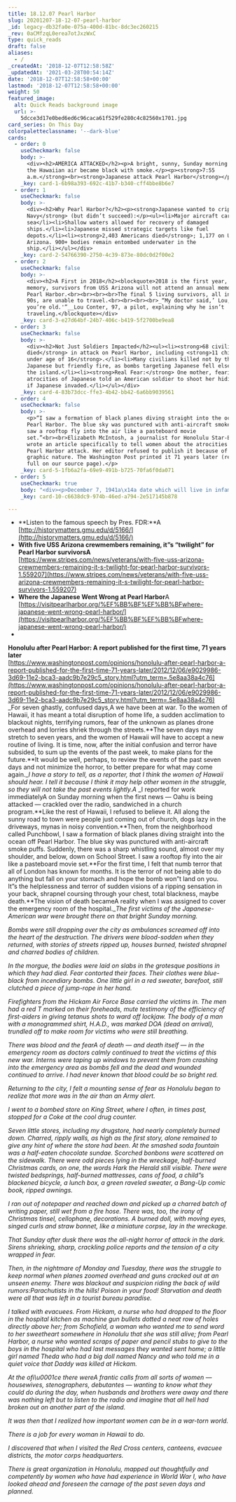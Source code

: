 ```yaml
---
title: 18.12.07 Pearl Harbor
slug: 20201207-18-12-07-pearl-harbor
_id: legacy-db32fa0e-075a-400d-81bc-8dc3ec260215
_rev: 0aCMfzqL0erea7otJxzWxC
type: quick_reads
draft: false
aliases:
  - /
_createdAt: '2018-12-07T12:58:58Z'
_updatedAt: '2021-03-28T00:54:14Z'
date: '2018-12-07T12:58:58+00:00'
lastmod: '2018-12-07T12:58:58+00:00'
weight: 50
featured_image:
  alt: Quick Reads background image
  url: >-
    5dcce3d17e0bed6ed6c96caca61f529fe280c4c82560x1701.jpg
card_series: On This Day
colorpaletteclassname: '--dark-blue'
cards:
  - order: 0
    useCheckmark: false
    body: >-
      <div><h2>AMERICA ATTACKED</h2><p>A bright, sunny, Sunday morning in 1941
      the Hawaiian air became black with smoke.</p><p><strong>7:55
      a.m.</strong><br><strong>Japanese attack Pearl Harbor</strong></p></div>
    _key: card-1-6b98a393-692c-41b7-b340-cff4bbe8b6e7
  - order: 1
    useCheckmark: false
    body: >-
      <div><h2>Why Pearl Harbor?</h2><p><strong>Japanese wanted to cripple U.S.
      Navy</strong> (but didn’t succeed):</p><ul><li>Major aircraft carriers at
      sea</li><li>Shallow waters allowed for recovery of damaged
      ships.</li><li>Japanese missed strategic targets like fuel
      depots.</li><li><strong>2,403 Americans died</strong>; 1,177 on USS
      Arizona. 900+ bodies remain entombed underwater in the
      ship.</li></ul></div>
    _key: card-2-54766390-2750-4c39-873e-80dc0d2f00e2
  - order: 2
    useCheckmark: false
    body: >-
      <div><h2>A First in 2018</h2><blockquote>2018 is the first year, in recent
      memory, survivors from USS Arizona will not attend an annual memorial at
      Pearl Harbor.<br><br><br><br>The final 5 living survivors, all in their
      90s, are unable to travel.<br><br><br><br>_“My doctor said,’ Lou, damn it,
      you’re old.'”__Lou Conter, 97, a pilot, explaining why he isn’t
      traveling.</blockquote></div>
    _key: card-3-e27d64bf-24b7-406c-b419-5f2700be9ea8
  - order: 3
    useCheckmark: false
    body: >-
      <div><h2>Not Just Soldiers Impacted</h2><ul><li><strong>68 civilians
      died</strong> in attack on Pearl Harbor, including <strong>11 children
      under age of 16</strong>.</li><li>Many civilians killed not by the
      Japanese but friendly fire, as bombs targeting Japanese fell elsewhere on
      the island.</li><li><strong>Real Fear:</strong> One mother, fearing
      atrocities of Japanese told an American soldier to shoot her hiding family
      if Japanese invaded.</li></ul></div>
    _key: card-4-83b73dcc-ffe3-4b42-bb42-6a6bb9039561
  - order: 4
    useCheckmark: false
    body: >-
      <p>“I saw a formation of black planes diving straight into the ocean off
      Pearl Harbor. The blue sky was punctured with anti-aircraft smoke puffs…I
      saw a rooftop fly into the air like a pasteboard movie
      set.”<br><br>Elizabeth McIntosh, a journalist for Honolulu Star-Bulletin
      wrote an article specifically to tell women about the atrocities of the
      Pearl Harbor attack. Her editor refused to publish it because of its
      graphic nature. The Washington Post printed it 71 years later (read it in
      full on our source page).</p>
    _key: card-5-1fb6a2fa-69e9-491b-b725-70fa6f0da071
  - order: 5
    useCheckmark: true
    body: "<div><p>December 7, 1941a\x14a date which will live in infamy - a famous phrase by Pres. Roosevelt uttered the day *after* the Pearl Harbor attack. Japan planned the attack while all along engaging in diplomatic talks with America. Listen to the speech:</p><p><a href=\"https://smarthernews.com/18-12-07-pearl-harbor/\">view sources</a></p></div>"
    _key: card-10-c6638dc9-974b-46ed-a794-2e517145b878

---
```

* **Listen to the famous speech by Pres. FDR:**A [http://historymatters.gmu.edu/d/5166/](http://historymatters.gmu.edu/d/5166/)
* **With five USS Arizona crewmembers remaining, it”s “twilight” for Pearl Harbor survivorsA**  
[https://www.stripes.com/news/veterans/with-five-uss-arizona-crewmembers-remaining-it-s-twilight-for-pearl-harbor-survivors-1.559207](https://www.stripes.com/news/veterans/with-five-uss-arizona-crewmembers-remaining-it-s-twilight-for-pearl-harbor-survivors-1.559207)
* **Where the Japanese Went Wrong at Pearl Harbor**A [https://visitpearlharbor.org/%EF%BB%BF%EF%BB%BFwhere-japanese-went-wrong-pearl-harbor/](https://visitpearlharbor.org/%EF%BB%BF%EF%BB%BFwhere-japanese-went-wrong-pearl-harbor/)
* 

**Honolulu after Pearl Harbor: A report published for the first time, 71 years later**  
[https://www.washingtonpost.com/opinions/honolulu-after-pearl-harbor-a-report-published-for-the-first-time-71-years-later/2012/12/06/e9029986-3d69-11e2-bca3-aadc9b7e29c5_story.html?utm_term=.5e8aa38a4c76](https://www.washingtonpost.com/opinions/honolulu-after-pearl-harbor-a-report-published-for-the-first-time-71-years-later/2012/12/06/e9029986-3d69-11e2-bca3-aadc9b7e29c5_story.html?utm_term=.5e8aa38a4c76)  
_For seven ghastly, confused days,A we have been at war. To the women of Hawaii, it has meant a total disruption of home life, a sudden acclimation to blackout nights, terrifying rumors, fear of the unknown as planes drone overhead and lorries shriek through the streets.**The seven days may stretch to seven years, and the women of Hawaii will have to accept a new routine of living. It is time, now, after the initial confusion and terror have subsided, to sum up the events of the past week, to make plans for the future.**It would be well, perhaps, to review the events of the past seven days and not minimize the horror, to better prepare for what may come again.__I have a story to tell, as a reporter, that I think the women of Hawaii should hear. I tell it because I think it may help other women in the struggle, so they will not take the past events lightly.A_ _I reported for work immediatelyA on Sunday morning when the first news — Oahu is being attacked — crackled over the radio, sandwiched in a church program.**Like the rest of Hawaii, I refused to believe it. All along the sunny road to town were people just coming out of church, dogs lazy in the driveways, mynas in noisy convention.**Then, from the neighborhood called Punchbowl, I saw a formation of black planes diving straight into the ocean off Pearl Harbor. The blue sky was punctured with anti-aircraft smoke puffs. Suddenly, there was a sharp whistling sound, almost over my shoulder, and below, down on School Street. I saw a rooftop fly into the air like a pasteboard movie set.**For the first time, I felt that numb terror that all of London has known for months. It is the terror of not being able to do anything but fall on your stomach and hope the bomb won”t land on you. It”s the helplessness and terror of sudden visions of a ripping sensation in your back, shrapnel coursing through your chest, total blackness, maybe death.**The vision of death becameA reality when I was assigned to cover the emergency room of the hospital.__The first victims of the Japanese-American war were brought there on that bright Sunday morning._

_Bombs were still dropping over the city as ambulances screamed off into the heart of the destruction. The drivers were blood-sodden when they returned, with stories of streets ripped up, houses burned, twisted shrapnel and charred bodies of children._

_In the morgue, the bodies were laid on slabs in the grotesque positions in which they had died. Fear contorted their faces. Their clothes were blue-black from incendiary bombs. One little girl in a red sweater, barefoot, still clutched a piece of jump-rope in her hand._

_Firefighters from the Hickam Air Force Base carried the victims in. The men had a red T marked on their foreheads, mute testimony of the efficiency of first-aiders in giving tetanus shots to ward off lockjaw. The body of a man with a monogrammed shirt, H.A.D., was marked DOA (dead on arrival), trundled off to make room for victims who were still breathing._

_There was blood and the fearA of death — and death itself — in the emergency room as doctors calmly continued to treat the victims of this new war. Interns were taping up windows to prevent them from crashing into the emergency area as bombs fell and the dead and wounded continued to arrive. I had never known that blood could be so bright red._

_Returning to the city, I felt a mounting sense of fear as Honolulu began to realize that more was in the air than an Army alert._

_I went to a bombed store on King Street, where I often, in times past, stopped for a Coke at the cool drug counter._

_Seven little stores, including my drugstore, had nearly completely burned down. Charred, ripply walls, as high as the first story, alone remained to give any hint of where the store had been. At the smashed soda fountain was a half-eaten chocolate sundae. Scorched bonbons were scattered on the sidewalk. There were odd pieces lying in the wreckage, half-burned Christmas cards, on one, the words Hark the Herald still visible. There were twisted bedsprings, half-burned mattresses, cans of food, a child”s blackened bicycle, a lunch box, a green raveled sweater, a Bang-Up comic book, ripped awnings._

_I ran out of notepaper and reached down and picked up a charred batch of writing paper, still wet from a fire hose. There was, too, the irony of Christmas tinsel, cellophane, decorations. A burned doll, with moving eyes, singed curls and straw bonnet, like a miniature corpse, lay in the wreckage._

_That Sunday after dusk there was the all-night horror of attack in the dark. Sirens shrieking, sharp, crackling police reports and the tension of a city wrapped in fear._

_Then, in the nightmare of Monday and Tuesday, there was the struggle to keep normal when planes zoomed overhead and guns cracked out at an unseen enemy. There was blackout and suspicion riding the back of wild rumors:Parachutists in the hills! Poison in your food! Starvation and death were all that was left in a tourist bureau paradise._

_I talked with evacuees. From Hickam, a nurse who had dropped to the floor in the hospital kitchen as machine gun bullets dotted a neat row of holes directly above her; from Schofield, a woman who wanted me to send word to her sweetheart somewhere in Honolulu that she was still alive; from Pearl Harbor, a nurse who wanted scraps of paper and pencil stubs to give to the boys in the hospital who had last messages they wanted sent home; a little girl named Theda who had a big doll named Nancy and who told me in a quiet voice that Daddy was killed at Hickam._

_At the ofi\u0001ce there wereA frantic calls from all sorts of women — housewives, stenographers, debutantes — wanting to know what they could do during the day, when husbands and brothers were away and there was nothing left but to listen to the radio and imagine that all hell had broken out on another part of the island._

_It was then that I realized how important women can be in a war-torn world._

_There is a job for every woman in Hawaii to do._

_I discovered that when I visited the Red Cross centers, canteens, evacuee districts, the motor corps headquarters._

_There is great organization in Honolulu, mapped out thoughtfully and competently by women who have had experience in World War I, who have looked ahead and foreseen the carnage of the past seven days and planned._